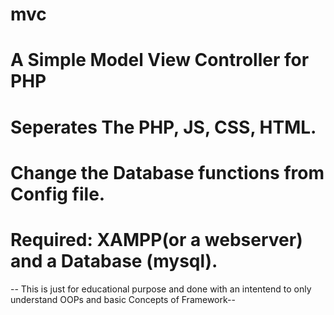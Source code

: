 # mvc
# A Simple Model View Controller for PHP 
# Seperates The PHP, JS, CSS, HTML.
# Change the Database functions from Config file.
# Required: XAMPP(or a webserver) and a Database (mysql).
-- This is just for educational purpose and done with an intentend to only understand OOPs and basic Concepts of Framework--

